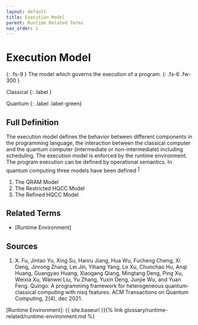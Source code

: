 ```yaml
---
layout: default
title: Execution Model
parent: Runtime Related Terms
nav_order: 1
---
```


# Execution Model
{: .fs-9 }
The model which governs the execution of a program.
{: .fs-6 .fw-300 }

Classical
{: .label }

Quantum
{: .label .label-green}


## Full Definition
The execution model defines the behavior between different components in the programming language, the interaction between the classical computer and the quantum computer (intermediate or non-intermediate) including scheduling.
The execution model is enforced by the runtime environment. 
The program execution can be defined by operational semantics.
In quantum computing three models have been defined <sup>[1](#src_1)<sup>:
1. The QRAM Model
2. The Restricted HQCC Model
3. The Refined HQCC Model


<!-- ## Examples -->

<!-- ## Synonyms

- -->

## Related Terms
- [Runtime Environment]


## Sources
1. X. Fu, Jintao Yu, Xing Su, Hanru Jiang, Hua Wu, Fucheng Cheng, Xi Deng, Jinrong
Zhang, Lei Jin, Yihang Yang, Le Xu, Chunchao Hu, Anqi Huang, Guangyao Huang,
Xiaogang Qiang, Mingtang Deng, Ping Xu, Weixia Xu, Wanwei Liu, Yu Zhang,
Yuxin Deng, Junjie Wu, and Yuan Feng. Quingo: A programming framework for
heterogeneous quantum-classical computing with nisq features. ACM Transactions
on Quantum Computing, 2(4), dec 2021.<a href="src_1"></a>


[Runtime Environment]: {{ site.baseurl }}{% link glossary/runtime-related/runtime-environment.md %}

